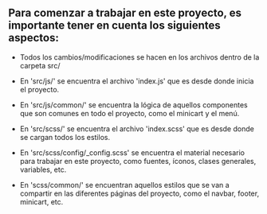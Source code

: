 ## Para comenzar a trabajar en este proyecto, es importante tener en cuenta los siguientes aspectos:

- Todos los cambios/modificaciones se hacen en los archivos dentro de la carpeta src/

- En 'src/js/' se encuentra el archivo 'index.js' que es desde donde inicia el proyecto.

- En 'src/js/common/' se encuentra la lógica de aquellos componentes que son comunes en todo el proyecto, como el minicart y el menú.

- En 'src/scss/' se encuentra el archivo 'index.scss' que es desde donde se cargan todos los estilos.

- En 'src/scss/config/_config.scss' se encuentra el material necesario para trabajar en este proyecto, como fuentes, íconos, clases generales, variables, etc.

- En 'scss/common/' se encuentran aquellos estilos que se van a compartir en las diferentes páginas del proyecto, como el navbar, footer, minicart, etc.